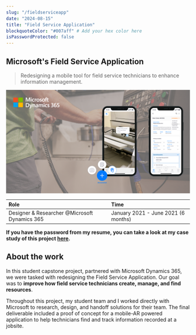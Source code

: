 ```yaml
---
slug: "/fieldserviceapp"
date: "2024-08-15"
title: "Field Service Application"
blockquoteColor: "#007aff" # Add your hex color here
isPasswordProtected: false
---
```


## Microsoft's Field Service Application
> Redesigning a mobile tool for field service technicians to enhance information management.

![Hero image of field service app](../src/images/fieldservice/heronew.png)

| Role   | Time  |
|:-------------|:--------------------|
| Designer & Researcher @Microsoft Dynamics 365| January 2021 - June 2021 (6 months)|


**If you have the password from my resume, you can take a look at my case study of this project [here](/fieldserviceapp).**

## About the work
In this student capstone project, partnered with Microsoft Dynamics 365, we were tasked with redesigning the Field Service Application. Our goal was to **improve how field service technicians create, manage, and find resources**.

Throughout this project, my student team and I worked directly with Microsoft to research, design, and handoff solutions for their team. The final deliverable included a proof of concept for a mobile-AR powered application to help technicians find and track information recorded at a jobsite. 